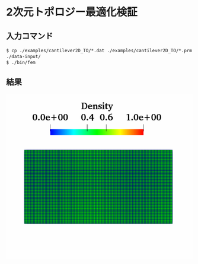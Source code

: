 # 2次元トポロジー最適化検証
## 入力コマンド
```
$ cp ./examples/cantilever2D_TO/*.dat ./examples/cantilever2D_TO/*.prm  ./data-input/
$ ./bin/fem
```

## 結果
![トポロジー最適化結果](TOresult.gif) 